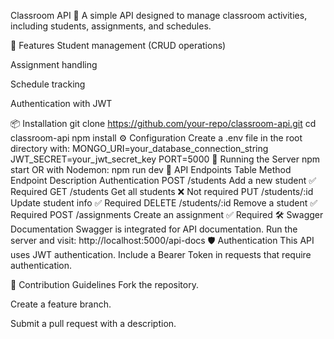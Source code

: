 Classroom API 🚀
A simple API designed to manage classroom activities, including students, assignments, and schedules.

📌 Features
Student management (CRUD operations)

Assignment handling

Schedule tracking

Authentication with JWT

📦 Installation
git clone https://github.com/your-repo/classroom-api.git
cd classroom-api
npm install
⚙️ Configuration
Create a .env file in the root directory with:
MONGO_URI=your_database_connection_string
JWT_SECRET=your_jwt_secret_key
PORT=5000
🚀 Running the Server
npm start
OR with Nodemon:
npm run dev
📖 API Endpoints Table
Method	Endpoint	Description	Authentication
POST	/students	Add a new student	✅ Required
GET	/students	Get all students	❌ Not required
PUT	/students/:id	Update student info	✅ Required
DELETE	/students/:id	Remove a student	✅ Required
POST	/assignments	Create an assignment	✅ Required
🛠 Swagger Documentation
Swagger is integrated for API documentation. Run the server and visit:
http://localhost:5000/api-docs
🛡 Authentication
This API uses JWT authentication. Include a Bearer Token in requests that require authentication.

📌 Contribution Guidelines
Fork the repository.

Create a feature branch.

Submit a pull request with a description.
